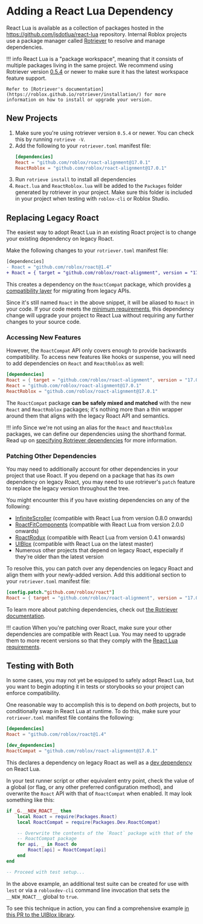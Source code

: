 # Adding a React Lua Dependency

React Lua is available as a collection of packages hosted in the https://github.com/jsdotlua/react-lua repository. Internal Roblox projects use a package manager called [Rotriever](https://github.com/roblox/rotriever) to resolve and manage dependencies.

!!! info
	React Lua is a "package workspace", meaning that it consists of multiple packages living in the same project. We recommend using Rotriever version [0.5.4](https://github.com/Roblox/rotriever/releases/tag/v0.5.4) or newer to make sure it has the latest workspace feature support.

	Refer to [Rotriever's documentation](https://roblox.github.io/rotriever/installation/) for more information on how to install or upgrade your version.

## New Projects

1. Make sure you're using rotriever version `0.5.4` or newer. You can check this by running `rotrieve -V`.
2. Add the following to your `rotriever.toml` manifest file:
	```toml
	[dependencies]
	React = "github.com/roblox/roact-alignment@17.0.1"
	ReactRoblox = "github.com/roblox/roact-alignment@17.0.1"
	```
3. Run `rotrieve install` to install all dependencies
4. `React.lua` and `ReactRoblox.lua` will be added to the `Packages` folder generated by rotriever in your project. Make sure this folder is included in your project when testing with `roblox-cli` or Roblox Studio.

## Replacing Legacy Roact

The easiest way to adopt React Lua in an existing Roact project is to change your existing dependency on legacy Roact.

Make the following changes to your `rotriever.toml` manifest file:
```diff
[dependencies]
- Roact = "github.com/roblox/roact@1.4"
+ Roact = { target = "github.com/roblox/roact-alignment", version = "17.0.1", package = "RoactCompat" }
```

This creates a dependency on the `RoactCompat` package, which provides [a compatibility layer](../api-reference/roact-compat.md) for migrating from legacy APIs.

Since it's still named `Roact` in the above snippet, it will be aliased to `Roact` in your code. If your code meets the [minimum requirements](minimum-requirements.md), this dependency change will upgrade your project to React Lua without requiring any further changes to your source code.

### Accessing New Features

However, the `RoactCompat` API only covers enough to provide backwards compatibility. To access new features like hooks or suspense, you will need to add dependencies on `React` and `ReactRoblox` as well:
```toml
[dependencies]
Roact = { target = "github.com/roblox/roact-alignment", version = "17.0.1", package = "RoactCompat" }
React = "github.com/roblox/roact-alignment@17.0.1"
ReactRoblox = "github.com/roblox/roact-alignment@17.0.1"
```

The `RoactCompat` package **can be safely mixed and matched** with the new `React` and `ReactRoblox` packages; it's nothing more than a thin wrapper around them that aligns with the legacy Roact API and semantics.

!!! info
	Since we're not using an alias for the `React` and `ReactRoblox` packages, we can define our dependencies using the shorthand format. Read up on [specifying Rotriever dependencies](https://roblox.github.io/rotriever/guide/specifying-dependencies/) for more information.

### Patching Other Dependencies

You may need to additionally account for other dependencies in your project that use Roact. If you depend on a package that has its _own_ dependency on legacy Roact, you may need to use rotriever's `patch` feature to replace the legacy version throughout the tree.

You might encounter this if you have existing dependencies on any of the following:

* [InfiniteScroller](https://github.com/Roblox/infinite-scroller) (compatible with React Lua from version 0.8.0 onwards)
* [RoactFitComponents](https://github.com/roblox/roact-fit-components) (compatible with React Lua from version 2.0.0 onwards)
* [RoactRodux](https://github.com/Roblox/roact-rodux) (compatible with React Lua from version 0.4.1 onwards)
* [UIBlox](https://github.com/Roblox/uiblox) (compatible with React Lua on the latest master)
* Numerous other projects that depend on legacy Roact, especially if they're older than the latest version

To resolve this, you can patch over any dependencies on legacy Roact and align them with your newly-added version. Add this additional section to your `rotriever.toml` manifest file:
```toml
[config.patch."github.com/roblox/roact"]
Roact = { target = "github.com/roblox/roact-alignment", version = "17.0.1", package = "RoactCompat" }
```

To learn more about patching dependencies, check out [the Rotriever documentation](https://roblox.github.io/rotriever/guide/specifying-dependencies/#patching-dependencies).

!!! caution
	When you're patching over Roact, make sure your other dependencies are compatible with React Lua. You may need to upgrade them to more recent versions so that they comply with the [React Lua requirements](minimum-requirements.md).

## Testing with Both

In some cases, you may not yet be equipped to safely adopt React Lua, but you want to begin adopting it in tests or storybooks so your project can enforce compatibility.

One reasonable way to accomplish this is to depend on _both_ projects, but to conditionally swap in React Lua at runtime. To do this, make sure your `rotriever.toml` manifest file contains the following:
```toml
[dependencies]
Roact = "github.com/roblox/roact@1.4"

[dev_dependencies]
RoactCompat = "github.com/roblox/roact-alignment@17.0.1"
```

This declares a dependency on legacy Roact as well as a [dev dependency](https://roblox.github.io/rotriever/guide/specifying-dependencies/#development-dependencies) on React Lua.

In your test runner script or other equivalent entry point, check the value of a global (or flag, or any other preferred configuration method), and overwrite the `Roact` API with that of `RoactCompat` when enabled. It may look something like this:

```lua
if _G.__NEW_ROACT__ then
	local Roact = require(Packages.Roact)
	local RoactCompat = require(Packages.Dev.RoactCompat)

	-- Overwrite the contents of the `Roact` package with that of the
	-- RoactCompat package
	for api, _ in Roact do
		Roact[api] = RoactCompat[api]
	end
end

-- Proceed with test setup...
```

In the above example, an additional test suite can be created for use with `lest` or via a `robloxdev-cli` command line invocation that sets the `__NEW_ROACT__` global to `true`.

To see this technique in action, you can find a comprehensive example [in this PR to the UIBlox library](https://github.com/Roblox/uiblox/pull/309).
